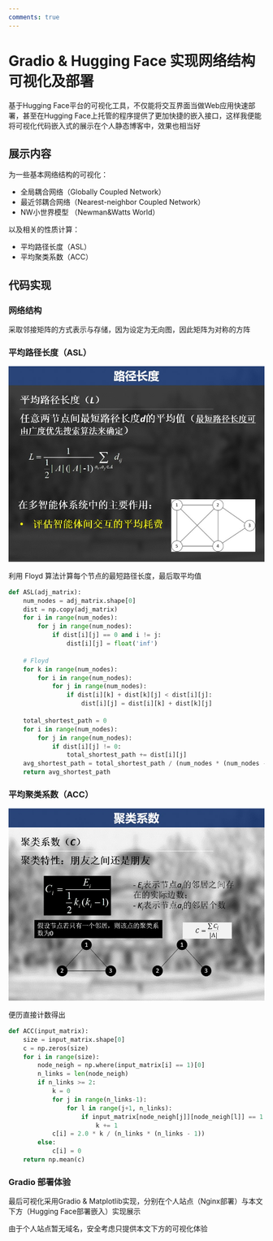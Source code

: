 ```yaml
---
comments: true
---
```


# Gradio & Hugging Face 实现网络结构可视化及部署

基于Hugging Face平台的可视化工具，不仅能将交互界面当做Web应用快速部署，甚至在Hugging Face上托管的程序提供了更加快捷的嵌入接口，这样我便能将可视化代码嵌入式的展示在个人静态博客中，效果也相当好

## 展示内容

为一些基本网络结构的可视化：

- 全局耦合网络（Globally Coupled Network）
- 最近邻耦合网络（Nearest-neighbor Coupled Network）
- NW小世界模型 （Newman&Watts World）

以及相关的性质计算：

- 平均路径长度（ASL）
- 平均聚类系数（ACC）

## 代码实现

### 网络结构

采取邻接矩阵的方式表示与存储，因为设定为无向图，因此矩阵为对称的方阵

### 平均路径长度（ASL）

![](pre.assets/ASL.jpg)

利用 Floyd 算法计算每个节点的最短路径长度，最后取平均值

```python
def ASL(adj_matrix):
    num_nodes = adj_matrix.shape[0]    
    dist = np.copy(adj_matrix)         
    for i in range(num_nodes):
        for j in range(num_nodes):
            if dist[i][j] == 0 and i != j:
                dist[i][j] = float('inf')

    # Floyd
    for k in range(num_nodes):
        for i in range(num_nodes):
            for j in range(num_nodes):
                if dist[i][k] + dist[k][j] < dist[i][j]:
                    dist[i][j] = dist[i][k] + dist[k][j]

    total_shortest_path = 0                               
    for i in range(num_nodes):
        for j in range(num_nodes):
            if dist[i][j] != 0:
                total_shortest_path += dist[i][j]          
    avg_shortest_path = total_shortest_path / (num_nodes * (num_nodes - 1)) 
    return avg_shortest_path
```

### 平均聚类系数（ACC）

![](pre.assets/ACC.jpg)

便历直接计数得出

```python
def ACC(input_matrix):
    size = input_matrix.shape[0]
    c = np.zeros(size)
    for i in range(size):
        node_neigh = np.where(input_matrix[i] == 1)[0]
        n_links = len(node_neigh)
        if n_links >= 2:
            k = 0
            for j in range(n_links-1):
                for l in range(j+1, n_links):
                    if input_matrix[node_neigh[j]][node_neigh[l]] == 1:
                        k += 1
            c[i] = 2.0 * k / (n_links * (n_links - 1))
        else:
            c[i] = 0
    return np.mean(c)
```

### Gradio 部署体验

最后可视化采用Gradio & Matplotlib实现，分别在个人站点（Nginx部署）与本文下方（Hugging Face部署嵌入）实现展示

由于个人站点暂无域名，安全考虑只提供本文下方的可视化体验

<gradio-app src="https://alexair-multi-agent-network-visualization.hf.space"></gradio-app>